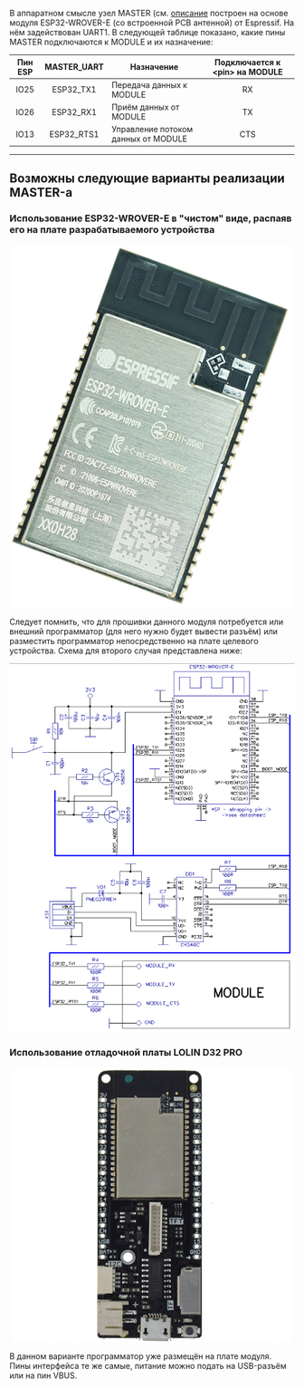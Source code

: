 В аппаратном смысле узел MASTER (см. [описание](protocol-description.md) построен на основе модуля ESP32-WROVER-E (со встроенной PCB антенной) от Espressif. На нём задействован UART1. В следующей таблице показано, какие пины MASTER подключаются к MODULE и их назначение:

|Пин ESP |MASTER_UART |Назначение                          |Подключается к \<pin\> на MODULE |                                    
|:------:|:----------:|------------------------------------|:-------------------------------:|
|IO25    |ESP32_TX1   |Передача данных к MODULE            |RX                               |
|IO26    |ESP32_RX1   |Приём данных от MODULE              |TX                               |
|IO13    |ESP32_RTS1  |Управление потоком данных от MODULE |CTS                              |     
***
## Возможны следующие варианты реализации MASTER-а
### Использование ESP32-WROVER-E в "чистом" виде, распаяв его на плате разрабатываемого устройства
<p align="center">
  <img src="/related-documents/pictures/esp32-wrover-e-view.png">
</p>
Следует помнить, что для прошивки данного модуля потребуется или внешний программатор (для него нужно будет вывести разъём) или разместить программатор непосредственно на плате целевого устройства. Схема для второго случая представлена ниже:
<p align="center">
  <img src="/related-documents/schematics/esp32-wrover-e-single-module.png">
</p>  

### Использование отладочной платы LOLIN D32 PRO
<p align="center">
  <img src="/related-documents/pictures/lolin-d32-pro-view.png">
</p>
В данном варианте программатор уже размещён на плате модуля. Пины интерфейса те же самые, питание можно подать на USB-разъём или на пин VBUS.
